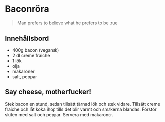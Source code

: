 # Baconröra

> Man prefers to believe what he prefers to be true

## Innehållsbord

- 400g bacon (vegansk)
- 2 dl creme fraiche
- 1 lök
- olja
- makaroner
- salt, peppar

## Say cheese, motherfucker!

Stek bacon en stund, sedan tillsätt tärnad lök och stek vidare. Tillsätt creme fraiche och låt koka ihop tills det blir varmt och smakerna blandas. Förstör skiten med salt och peppar. Servera med makaroner.
